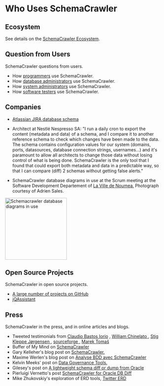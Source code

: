 # Who Uses SchemaCrawler

## Ecosystem

See details on the [SchemaCrawler Ecosystem](ecosystem.html).

## Question from Users

SchemaCrawler questions from users.

-  How [programmers](http://stackoverflow.com/search?q=schemacrawler) use SchemaCrawler. 
-  How [database administrators](http://dba.stackexchange.com/search?q=schemacrawler) use SchemaCrawler. 
-  How [system administrators](http://serverfault.com/search?q=schemacrawler) use SchemaCrawler. 
-  How [software testers](http://sqa.stackexchange.com/search?q=schemacrawler) use SchemaCrawler. 

## Companies

- [Atlassian JIRA database schema](https://developer.atlassian.com/display/JIRADEV/Database+Schema)
- Architect at Nestlé Nespresso SA: 
"I run a daily cron to export the content (metadata and data) of a 
schema, and I compare it to another reference schema to check which 
changes have been made to the data. The schema contains configuration 
values for our system (domains, ports, datasources, database connection 
strings, usernames...) and it's paramount to allow all architects to 
change those data without losing control of what is being done. 
SchemaCrawler is the only tool that I found that could export both 
metadata and data in a predictable way, so that I can compare (diff) 2 
schemas without getting false alerts." 

- SchemaCrawler database diagrams in use at the Scrum meeting at the Software
Development Departement of [La Ville de Noumea.](http://www.noumea.nc/)
Photograph courtesy of Adrien Sales.

<a href="images/SchemaCrawler_Noumea.jpg" data-toggle="lightbox" title="Schemacrawler database diagrams in use">                    
  <img src="images/SchemaCrawler_Noumea.jpg" width="200" alt="Schemacrawler database diagrams in use" />
</a>

## Open Source Projects

SchemaCrawler in open source projects.

- [A large number of projects on GitHub](http://github.com/search?l=&o=desc&q=schemacrawler.schema&ref=advsearch&s=indexed&type=Code&utf8=%E2%9C%93)
- [jQAssistant](http://jqassistant.org/)

## Press

SchemaCrawler in the press, and in online articles and blogs.

-  Tweeted testimonials from [Claudio Bastos Iorio](https://twitter.com/selecters75/status/218357126823817218) , [ William Chinelato ](http://twitter.com/willchinelato/status/12117092941) , [ Stig Kleppe Jørgensen ](http://twitter.com/#!/stigkj/statuses/70973992479109121) , [ sourceforge ](http://twitter.com/#!/sourceforge/statuses/75995352091729921) , [ Marek Tomaš ](https://twitter.com/marektomas/status/240462380365119489)
-  Buffer of My Mind on [ SchemaCrawler ](http://mindbuffer.wordpress.com/2010/10/14/schema-crawler/)
-  Gary Kelleher's blog post on [SchemaCrawler.](http://www.garykelleher.net/wp/?p=4)
-  Maxime Werlen's blog post on [Analyse BDD avec SchemaCrawler](http://maxime.werlen.fr/blog/archives/2011/04/22/schemacrawler-pour-extraire-la-structure-d-une-base-de-donn-e.html) 
-  Kelvin Meeks' post on [Data Governance Tools.](http://intltechventures.blogspot.com/2012/08/2012-08-22-wednesday-data-governance.html)
-  Gilesey's post on [A lightweight schema diff or dump from Oracle](https://gilesey.wordpress.com/2012/11/15/a-lightweight-schema-diff-or-dump-from-oracle/)
-  Pierluigi Vernetto's post [SchemaCrawler for Oracle DB Diff](http://www.javamonamour.org/2013/06/schemacrawler-for-oracle-db-diff.html)
- Mike Zhukovskiy's exploration of ERD tools, [Twitter ERD](http://rubyrailsmz.blogspot.com/2014/08/blog-post.html)
